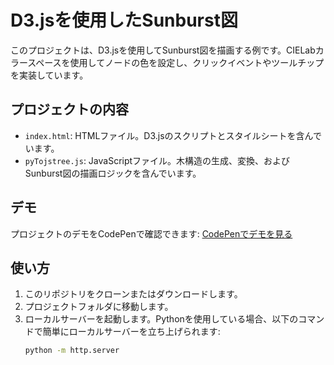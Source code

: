 # D3.jsを使用したSunburst図

このプロジェクトは、D3.jsを使用してSunburst図を描画する例です。CIELabカラースペースを使用してノードの色を設定し、クリックイベントやツールチップを実装しています。

## プロジェクトの内容

- `index.html`: HTMLファイル。D3.jsのスクリプトとスタイルシートを含んでいます。
- `pyTojstree.js`: JavaScriptファイル。木構造の生成、変換、およびSunburst図の描画ロジックを含んでいます。

## デモ

プロジェクトのデモをCodePenで確認できます:
[CodePenでデモを見る](https://codepen.io/bamboo-ring/pen/vYwxopg)

## 使い方

1. このリポジトリをクローンまたはダウンロードします。
2. プロジェクトフォルダに移動します。
3. ローカルサーバーを起動します。Pythonを使用している場合、以下のコマンドで簡単にローカルサーバーを立ち上げられます:
   ```bash
   python -m http.server
